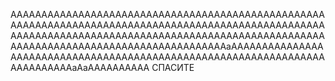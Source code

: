AAAAAAAAAAAAAAAAAAAAAAAAAAAAAAAAAAAAAAAAAAAAAAAAAAAAAAAAAAAAAAAAAAAAAAAAAAAAAAAAAAAAAAAAAAAAAAAAAAAAAAAAAAAAAAAAAAAAAAAAAAAAAAAAAAAAAAAAAAAAAAAAAAAAAAAAAAAAAAAAAAAAAAAAAAAAAAAAAAAAAAAAAAAAaAAAAAAAAAAAAAAAAAAAAAAAAAAAAAAAAAAAAAAAAAAAAAAAAAAAAAAAAAAAAAAAAAAAAAAAAAAAAaAaAAAAAAAAAA
СПАСИТЕ
